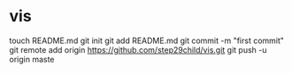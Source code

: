 vis
===
touch README.md
git init
git add README.md
git commit -m "first commit"
git remote add origin https://github.com/step29child/vis.git
git push -u origin maste
